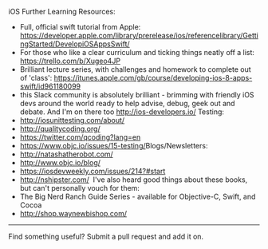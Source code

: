 iOS Further Learning Resources:
* Full, official swift tutorial from Apple: https://developer.apple.com/library/prerelease/ios/referencelibrary/GettingStarted/DevelopiOSAppsSwift/
* For those who like a clear curriculum and ticking things neatly off a list: https://trello.com/b/Xugeo4JP
* Brilliant lecture series, with challenges and homework to complete out of 'class': https://itunes.apple.com/gb/course/developing-ios-8-apps-swift/id961180099
* this Slack community is absolutely brilliant - brimming with friendly iOS devs around the world ready to help advise, debug, geek out and debate. And I'm on there too http://ios-developers.io/
​
Testing:
* http://iosunittesting.com/about/
* http://qualitycoding.org/
* https://twitter.com/qcoding?lang=en
* https://www.objc.io/issues/15-testing/
​
Blogs/Newsletters:
* http://natashatherobot.com/
* http://www.objc.io/blog/
* https://iosdevweekly.com/issues/214?#start
* http://nshipster.com/
​
I've also heard good things about these books, but can't personally vouch for them:
* The Big Nerd Ranch Guide Series - available for Objective-C, Swift, and Cocoa
* http://shop.waynewbishop.com/

----

Find something useful? Submit a pull request and add it on.
